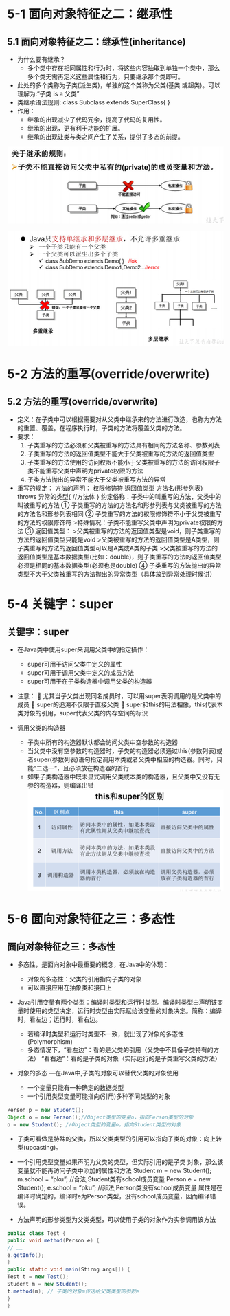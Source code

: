 # 5-1 面向对象特征之二：继承性
## 5.1 面向对象特征之二：继承性(inheritance)
* 为什么要有继承？
	* 多个类中存在相同属性和行为时，将这些内容抽取到单独一个类中，那么多个类无需再定义这些属性和行为，只要继承那个类即可。
* 此处的多个类称为子类(派生类)，单独的这个类称为父类(基类
或超类)。可以理解为:“子类 is a 父类”
* 类继承语法规则:
class Subclass extends SuperClass{ }
* 作用：
	* 继承的出现减少了代码冗余，提高了代码的复用性。
	* 继承的出现，更有利于功能的扩展。
	* 继承的出现让类与类之间产生了关系，提供了多态的前提。

![title](https://raw.githubusercontent.com/XJZ-0707/imge/master/gitnote/2019/09/17/%E7%BB%A7%E6%89%BF%E8%A7%84%E5%88%99-1568723503726.jpg)

![title](https://raw.githubusercontent.com/XJZ-0707/imge/master/gitnote/2019/09/17/%E7%BB%A7%E6%89%BF2-1568723591357.jpg)

# 5-2 方法的重写(override/overwrite)
## 5.2 方法的重写(override/overwrite)
* 定义：在子类中可以根据需要对从父类中继承来的方法进行改造，也称为方法的重置、覆盖。在程序执行时，子类的方法将覆盖父类的方法。
* 要求：
	1. 子类重写的方法必须和父类被重写的方法具有相同的方法名称、参数列表
	2. 子类重写的方法的返回值类型不能大于父类被重写的方法的返回值类型
	3. 子类重写的方法使用的访问权限不能小于父类被重写的方法的访问权限子类不能重写父类中声明为private权限的方法
	4. 子类方法抛出的异常不能大于父类被重写方法的异常
* 重写的规定：
	方法的声明： 权限修饰符  返回值类型  方法名(形参列表) throws 异常的类型{
								//方法体
		 					}
约定俗称：子类中的叫重写的方法，父类中的叫被重写的方法
		① 子类重写的方法的方法名和形参列表与父类被重写的方法的方法名和形参列表相同
		② 子类重写的方法的权限修饰符不小于父类被重写的方法的权限修饰符
		      	>特殊情况：子类不能重写父类中声明为private权限的方法
		③ 返回值类型：
		      	>父类被重写的方法的返回值类型是void，则子类重写的方法的返回值类型只能是void
		      	>父类被重写的方法的返回值类型是A类型，则子类重写的方法的返回值类型可以是A类或A类的子类
		     	>父类被重写的方法的返回值类型是基本数据类型(比如：double)，则子类重写的方法的返回值类型必须是相同的基本数据类型(必须也是double)
		④ 子类重写的方法抛出的异常类型不大于父类被重写的方法抛出的异常类型（具体放到异常处理时候讲）

# 5-4 关键字：super
## 关键字：super
* 在Java类中使用super来调用父类中的指定操作：
	* super可用于访问父类中定义的属性
	* super可用于调用父类中定义的成员方法
	* super可用于在子类构造器中调用父类的构造器

* 注意：
	 尤其当子父类出现同名成员时，可以用super表明调用的是父类中的成员
	 super的追溯不仅限于直接父类
	 super和this的用法相像，this代表本类对象的引用，super代表父类的内存空间的标识

* 调用父类的构造器
	* 子类中所有的构造器默认都会访问父类中空参数的构造器
	* 当父类中没有空参数的构造器时，子类的构造器必须通过this(参数列表)或者super(参数列表)语句指定调用本类或者父类中相应的构造器。同时，只能”二选一”，且必须放在构造器的首行
	* 如果子类构造器中既未显式调用父类或本类的构造器，且父类中又没有无参的构造器，则编译出错
![title](https://raw.githubusercontent.com/XJZ-0707/imge/master/gitnote/2019/09/18/this%E5%92%8Csuper%E7%9A%84%E5%8C%BA%E5%88%AB-1568779172933.jpg)

# 5-6 面向对象特征之三：多态性
## 面向对象特征之三：多态性
* 多态性，是面向对象中最重要的概念，在Java中的体现：
	* 对象的多态性：父类的引用指向子类的对象
	* 可以直接应用在抽象类和接口上

* Java引用变量有两个类型：编译时类型和运行时类型。编译时类型由声明该变量时使用的类型决定，运行时类型由实际赋给该变量的对象决定。简称：编译时，看左边；运行时，看右边。
	* 若编译时类型和运行时类型不一致，就出现了对象的多态性(Polymorphism)
	* 多态情况下，“看左边”：看的是父类的引用（父类中不具备子类特有的方法）
	“看右边”：看的是子类的对象（实际运行的是子类重写父类的方法）

* 对象的多态 —在Java中,子类的对象可以替代父类的对象使用
	* 一个变量只能有一种确定的数据类型
	* 一个引用类型变量可能指向(引用)多种不同类型的对象
```java
Person p = new Student();
Object o = new Person();//Object类型的变量o，指向Person类型的对象
o = new Student(); //Object类型的变量o，指向Student类型的对象
```

* 子类可看做是特殊的父类，所以父类类型的引用可以指向子类的对象：向上转型(upcasting)。

* 一个引用类型变量如果声明为父类的类型，但实际引用的是子类
对象，那么该变量就不能再访问子类中添加的属性和方法
Student m = new Student();
m.school = “pku”; //合法,Student类有school成员变量
Person e = new Student();
e.school = “pku”; //非法,Person类没有school成员变量
属性是在编译时确定的，编译时e为Person类型，没有school成员变量，因而编译错误。


* 方法声明的形参类型为父类类型，可以使用子类的对象作为实参调用该方法
```java
public class Test {
public void method(Person e) {
// ……
e.getInfo();
}
public static void main(Stirng args[]) {
Test t = new Test();
Student m = new Student();
t.method(m); // 子类的对象m传送给父类类型的参数e
}
}


```

